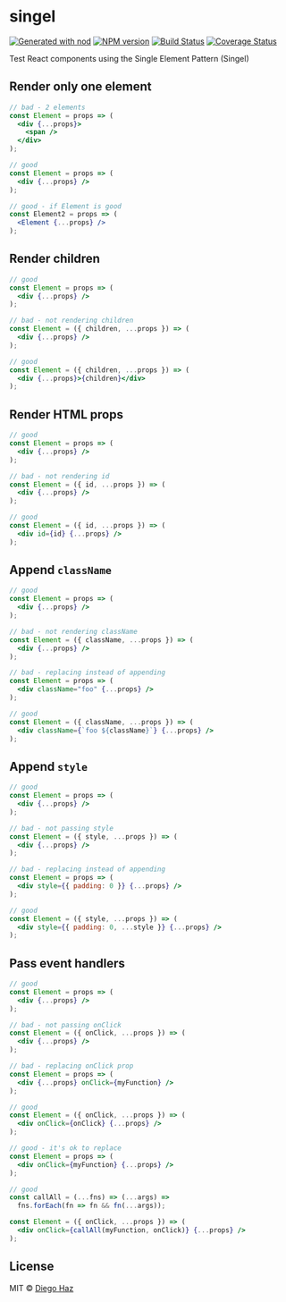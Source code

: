 # singel

[![Generated with nod](https://img.shields.io/badge/generator-nod-2196F3.svg?style=flat-square)](https://github.com/diegohaz/nod)
[![NPM version](https://img.shields.io/npm/v/singel.svg?style=flat-square)](https://npmjs.org/package/singel)
[![Build Status](https://img.shields.io/travis/diegohaz/singel/master.svg?style=flat-square)](https://travis-ci.org/diegohaz/singel) [![Coverage Status](https://img.shields.io/codecov/c/github/diegohaz/singel/master.svg?style=flat-square)](https://codecov.io/gh/diegohaz/singel/branch/master)

Test React components using the Single Element Pattern (Singel)

## Render only one element

```jsx
// bad - 2 elements
const Element = props => (
  <div {...props}>
    <span />
  </div>
);

// good
const Element = props => (
  <div {...props} />
);

// good - if Element is good
const Element2 = props => (
  <Element {...props} />
);
```

## Render children

```jsx
// good
const Element = props => (
  <div {...props} />
);

// bad - not rendering children
const Element = ({ children, ...props }) => (
  <div {...props} />
);

// good
const Element = ({ children, ...props }) => (
  <div {...props}>{children}</div>
);
```

## Render HTML props

```jsx
// good
const Element = props => (
  <div {...props} />
);

// bad - not rendering id
const Element = ({ id, ...props }) => (
  <div {...props} />
);

// good
const Element = ({ id, ...props }) => (
  <div id={id} {...props} />
);
```

## Append `className`

```jsx
// good
const Element = props => (
  <div {...props} />
);

// bad - not rendering className
const Element = ({ className, ...props }) => (
  <div {...props} />
);

// bad - replacing instead of appending
const Element = props => (
  <div className="foo" {...props} />
);

// good
const Element = ({ className, ...props }) => (
  <div className={`foo ${className}`} {...props} />
);
```

## Append `style`

```jsx
// good
const Element = props => (
  <div {...props} />
);

// bad - not passing style
const Element = ({ style, ...props }) => (
  <div {...props} />
);

// bad - replacing instead of appending
const Element = props => (
  <div style={{ padding: 0 }} {...props} />
);

// good
const Element = ({ style, ...props }) => (
  <div style={{ padding: 0, ...style }} {...props} />
);
```

## Pass event handlers

```jsx
// good
const Element = props => (
  <div {...props} />
);

// bad - not passing onClick
const Element = ({ onClick, ...props }) => (
  <div {...props} />
);

// bad - replacing onClick prop
const Element = props => (
  <div {...props} onClick={myFunction} />
);

// good
const Element = ({ onClick, ...props }) => (
  <div onClick={onClick} {...props} />
);

// good - it's ok to replace
const Element = props => (
  <div onClick={myFunction} {...props} />
);

// good
const callAll = (...fns) => (...args) => 
  fns.forEach(fn => fn && fn(...args));

const Element = ({ onClick, ...props }) => (
  <div onClick={callAll(myFunction, onClick)} {...props} />
);
```

## License

MIT © [Diego Haz](https://github.com/diegohaz)
